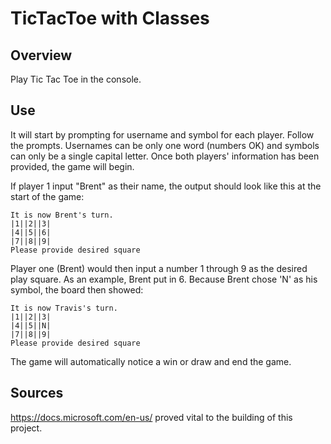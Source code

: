 # TicTacToe with Classes

## Overview
Play Tic Tac Toe in the console.

## Use

It will start by prompting for username and symbol for each player. Follow the prompts. Usernames can be only one word (numbers OK) and symbols can only be a single capital letter. Once both players' information has been provided, the game will begin.

If player 1 input "Brent" as their name, the output should look like this at the start of the game:
```
It is now Brent's turn.
|1||2||3|
|4||5||6|
|7||8||9|
Please provide desired square
```

Player one (Brent) would then input a number 1 through 9 as the desired play square. As an example, Brent put in 6. Because Brent chose 'N' as his symbol, the board then showed:

```
It is now Travis's turn.
|1||2||3|
|4||5||N|
|7||8||9|
Please provide desired square
```

The game will automatically notice a win or draw and end the game.

## Sources
https://docs.microsoft.com/en-us/ proved vital to the building of this project.

